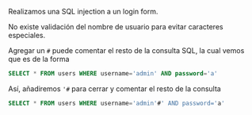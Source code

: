 Realizamos una SQL injection a un login form.

No existe validación del nombre de usuario para evitar caracteres especiales.

Agregar un `#` puede comentar el resto de la consulta SQL, la cual vemos que es de la forma
```SQL
SELECT * FROM users WHERE username='admin' AND password='a'
```

Así, añadiremos `'#` para cerrar y comentar el resto de la consulta
```SQL
SELECT * FROM users WHERE username='admin'#' AND password='a'
```
